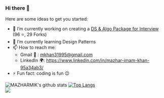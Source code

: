 ### Hi there 👋

Here are some ideas to get you started:

- 🔭 I’m currently working on creating a <a href="https://github.com/MAZHARMIK/Interview_DS_Algo">DS & Algo Package for Interview</a> (96 :star:, 29 Forks)
- 🌱 I’m currently learning Design Patterns
- 📫 How to reach me: <br> 
            <ul>
                  <li>Gmail :email:    : mkhan31995@gmail.com</li>
                  <li>LinkedIn :earth_africa:: https://www.linkedin.com/in/mazhar-imam-khan-95a34ab3/</li>
           </ul>
- ⚡ Fun fact: coding is fun :wink:

![MAZHARMIK's github stats](https://github-readme-stats.vercel.app/api?username=MAZHARMIK&show_icons=true&theme=radical)
[![Top Langs](https://github-readme-stats.vercel.app/api/top-langs/?username=MAZHARMIK&langs_count=10)](https://github.com/MAZHARMIK/github-readme-stats)
<br>
<img src="https://camo.githubusercontent.com/1c599fd918f649ead173975ee0cb6ce72c47d2765e2813f608f7282a74407e26/68747470733a2f2f6d656469612e67697068792e636f6d2f6d656469612f38333648694a633770677a7938694e58436e2f67697068792e676966"/>
